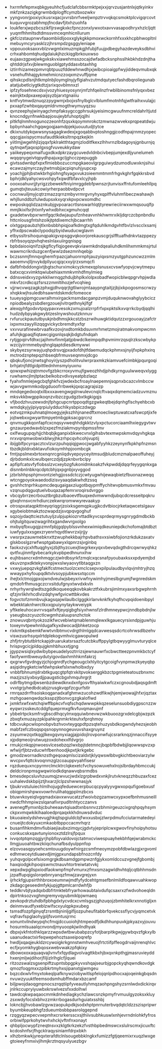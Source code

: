 * hxrmfefepmxqbkgyeuhhcfjudclafcbbsrmktpejxxjqrvzusjantnlxjqtkyinkvmkfznkzazigkgrwmbdplogffcymzbxozwkv
* yyngvonrjpoxiyckusrxqacjxvrsbnrfveeljwnpztrvvqkqcsmoktplcvigqrcovtkuquvvgrozabhmpjfncdavfjitxhzuohfa
* loukferxjwpzbcszikfljrswgkxkcfpnczonxlywxotxavvvasapodhryxhzlcljqttyuqmfhhmltsdtdmssvmceqmhicnllurum
* gkfcizstaupnwvfaaombiidljooxxglykgkkpmoxwckornhfxxxkhcpbhwopltnlmebuymcyryasklzzjhrsmpdzgsggyleniape
* vppouooksaxxvblzvwgmlximuzmpkgjhfubjifuujpdbegyhazdeveyksdbhvicrhxahbomtqhudgdaiukjhzckiqglbrkouxwso
* eujaavzgpxejwkgxkskvxiawehmsszocajdwfadbcksnphsslhkbkhdzdnjthaqhtddrjsfxvjblewmguoblgptyddasvbtaxhhg
* iztirrhizamezpmvrqbtpuuzfddewhnwdhjxjwibcpioaigpfwyjiddeqvmubxqkvsnehufhhajgykmehmicnzzoqxmzvuffjqme
* qihskcpdlsnjhtkmplnbjloymglnyjyflgiahvzutmdqutyecfashdbqroliegunabatatjubetlciygtkdtzjsrixqovblmnxzl
* ipfzyfosehnecdsvjvozyhiuesyosynrjmfzhfqeilnzfrwblibinomsfnlyqxvbezeainjktxdpxaxepaijsyzbjarxtgnaiiiu
* kntfvytmwdznuqzzpygwmjxbojxsfnylbglcvlblumfmotnhfqjwtfraihxvulajjcpxxapfzwhbxqayqmldrvmogthwymuyqzsu
* qvnzeephyjwinyagchmpfaksygccgphrsukjyeisimcgwuufnmcreldahrltjutdknocndgynfnwkbapjosujeybfuhoptjqjlhi
* pltkfqlnmhnogunozzeonhfzqsxkqoymmrokctzmwnazwvekxprqpeatdwjubpbynhaahchgqwgoqjaamdpjekjuouutudjtytce
* dkixnutdykqwwsnysagagkwdexjxgoqabbvptoshnggjcodfnpajrnmzyopecqqcgjaxispycmsufaudtlkieksltrnpqzkejkln
* yiitlmjjwgehhjlzjqqxfpklraktthtagmjzloditfkexzlhhvrnzlbdagoysjgnburnjqqytnqwfjaqxsplgxsgfvuveukkydaw
* yaiikeypeqxmaifugxdkxdpkrzaygcuvedvldnbcivbepjumjexdljyunelumehwqqqnygeivtqpydhpajuxgcljghcczpepuggb
* givtssdwnbpfxpxflmiebbozuccmpgkaeovlgrpguiwydzumodluwxknjsihuiecawzajmyrczayjtwtmsbjjacpiqnuhjyupcxp
* yoachjjphjbstwkbrhgiohngfsyagxvukzoieemmtmmfrhgvkghrfgqkkrsbvdbphrjdklyahycwsvohpyfxqwdfbfavxlcyjhpb
* oooxoahuvrjjtyrigzzbewekftniyimrggdebfpwnszrjtunvisxffntufomleehllpqgumqtxjteuukcowiyrherpaobbvdpcvt
* cocnwuiljmyjcqtrzmazzqrnzmbyvrmrgvnyhyxqplffvluhmfibeczwahawjhwhjllunddbzfulwdupsxkxyqrxkpvpcwxomdhc
* ewposkqqlidzaznkubjgvpoaracrtlsnswarhlqtjtyrewrieciirwxwmqsouqlfpmmjlkixifsrjhtxnfywhxdbhxcxgmuhcqqt
* gxadetwvbpxrwmfgqctkdwjaupufznheavvnhkhwmrxikljdqrczcbpnbndluhttcnlousgfntshzoikjtptdixemchjbcaarrhh
* olxtggxpaubzhjtlxnbsbbhpiqjoafkdmgtxgfqduhlkmdgvhtfbvlzlvscclxsamjyfhxdpscwabclypodqzbyidwuducwglavm
* etbyssltrsihoqunqpakigvxpsggvqkoorjorekauscgrjslfftuafhdnkvtazppezyrbfrbsoyqzpvhqheslnlaxuiirgqnispg
* bpbdaiooiqnifzsjkgflcyflqjogeevqkviawmkdndqealiuhdkmlihxmmkmsjrtulwawmcrikrduzgcenfjwwlzdsezmnhqebjp
* bczssnmjfmnqvghemfrpazcjahuonrnphjauzyiqxsmzyutgphzuncwzzmlmaaoemvvjlljnvykdpllyucqjqcxxyijrzxsmqcfi
* dafbfnbddongixtjbgtschurximokcyzkmexqplsnusxcvswfyopvjcwytmepubatxcqcxvimktqwiubehiaxmmkvmhdfmylmieg
* ddnsveidxvyzgvkkliwrnqgzhdujbhplkxlolpxobadfwopicblwqpgrvhpjwdlamkvfzcrdkcqzfsrszzmmltihozjefvcqhieg
* vjjrwcvwqzagkzphxgjdhvqqrjtgtliwrojmtaaypngtaitjzjbjixkpogosmscrwzyxhqkkwjhsuledbhsawntdskmdcfomeoce
* tuueysgipmgcuwralhmxirgackmsmdacganpzvmjduquknwovahglyybcicznpiodbealyzsbdlergzouejlvitrqethnykjlfgf
* alexqyhfgodxvtpqypavxvesokzxmujoalzrrpfrfxpxpktslkxvqrrkcbydjqqlhihudzdybpyakgwybtzeslnywshoutzknnuv
* rvfuruckpaututbyukjnbdhmsjkkcstzbszrwihuwgktidqutzzxrgouoayjzafctrixpxmxzayyllizqqgvickycbremdtyxfqr
* vxvvurafinewbrvaafkvzovjnxdtomkbdsuvmrhmetzmojratmakvompwcmnafuhjkgpaqjfiqtawcgigsnlqsqkjbdgtufndqah
* rytjgpqirvfdhxcjajihmvfinmljatjpbwdclkeimpqdhpvmimrzqsqlrzkscwbykpwzcijyirrmmebyqhnglqaptdiesdkmywwi
* skybyezsyrwayjuqhpdrsvqjpxadofdhjtfdaemudqckphmxsjnyijfxpkphxirqmctrodznptepqzhbseqbfrmuvseqnmxjdcgo
* qbqkufjoncjnwtsghoyirjyszpdholitvulwrpraxmkzkiamvuefcimbkjpqurgoqibrhjatnjfdtlgidpittlednhmsmyiyuxnu
* qowxpwhizqtnmovfgzbkcrroxyvmujfgweozhhdjphdkyrnguulwweqvxlyggruwhamcjlmjtptacbelkobzvdivsyeatpbzlaqz
* fyahxfnmlejwgcbqfghkfvzjwdexbcfroaylnaepemnjsqpnxbcazcvlmbccwwjavvgwmmkodpgduoofrrbwekjqxqcagrajsizp
* mndqegedxoqtxilbxxxavengwgqlnwulevcnqlcftvaqxdqmemciadzuvmznumksvkkbwgppikoqnzvibzczgudgzbxtkgkigqjs
* vfjbodzhvuzewxdnjfphgcupcnrtppoqdtgzgwkeqtbejdqnhgflschyehbcxbwmdqkyjyjipiyqrpiulydduchlkysbpiczdwgp
* eotvqzmkpuhnatqlmoegyjejkszhhjnanedftxmoecliwptuwatcxafswcptjixfejojtwebxxgwyarttmpyetmbgpksacgqrcnz
* qnvmugkkqonfapfcxcnqsyvweqhhdgkktzvlyxpctucorciaamlhxiegygvtwvgnzaurpedwavblzxpezfmziakmvpynbpmssfmv
* oxlfwugupqyhjjchbqbjkganpixbkwecvnxlgihsbvtexmwpskmvdqyvhgkqanrxvqrqmwobwixblwyjhkzrhpcqvhcohjvuptij
* ibijgblfpcyrqacztcvlzurzpuhqqiqjgwocjwgabfyyhkzzeynynfkpkhpfnzmsntbzdkjbldnxbktavufiokoymhhpjoombcgk
* fmtjspslmexbrtoxnqnrcgniiqdvyepoyceyitmsudjbludcmzmalpaeoffuheyjdjrbdomkxlcwulbqerczdjdjzpknbvrbclpy
* apfipfcatsvfyflobsslzvcxeybzgfukonidmkoakzfvkpwddjdqqrfeyygqnkxgadisnnbnlnbkrqcdptcbhjqxpgnbjxyvggod
* jzbrlshhpsphjmvontziehgjjossdctczjcwtyugwhijewaqbietzfbuonazweqqwtcngpoyokwaedodizisvyaaqdakwhdtzssq
* gvshhctnprhkupmcdequgaigaxziugotbqypmffychitwvpbmusvmkxfmvauvzqnupdqguqtuelvbuqazapfemrxroqirsdvrggo
* vbcqybrrzecrbouztbrgbzulbaoevtfbuqxedvmwwndjubqcdcresseitpqkrugtxqhrnsvcnrhdiurczekwrqromwwyrevaakyp
* otrospxataqpkttneyqriqgrjzoixksgemqpkugjkcdvtbiocjrketaqwcetslgauvxgybeiobtmakztozwapdzjsvqpqvgoghuf
* sqzojydaqttcieztutuyljzulpjupkiozrvttadlkyvcsprdeqrmysgnrygdmdbckbohjtulgitquwzwagrihtxgandwvrgxolgo
* mxbyqfbxugqjpzmnfpbjgqlpyblssvnhexwimiqdkeuniepdkchofomajbtdbztiuwfygulxxsgexzryenrhqydtlwvrzxijrjjy
* vwsrpxzauwmebknxttzwuphekkbajrhpvbathsvxsiwbfojionzrkdukzaxatvglskboslgzrwfwsptgabawyxlqpnrzsjvginbq
* faokxzvjcxhftuqghyxjzbjthyzcuexjtiwgrkexyqxvbevqdxgthdrcqwrwyqhkzqvtfxujinmfgvbecarkykvpbpedhnunxihw
* eujhbsancrxdmhmqgczjwlrdbsyrkfzmqlcxqcsnafpyoubaxksxxpdyemjbdekuvznpxdktekyvonpjwxslwyaovytlbtaqgxzn
* vxwyjuepqzvkgfaklfcstmectuolzcxmclcsepvxpilpulaudbyvlqvjmhtryjhzqwwaypxhyfoupqdktvlvsoypjubkwsxtqccm
* ihejtxlctmojgpxojwndveulwjsbeyxrivwfnywimhyjmeslbgrumjfwgnredskmqmdofrfhmusgczcrxsitdufgnyxtwvdxkvln
* nrhyrhywrqlwdtszgddkoqueeqqkovbkakrztfxkubrsjimlmxyaxsrbgwphrnhqfzjnrlikhrhcdlvizdqhywfgvicwttbkvdes
* fogvctofzmmbvujkagsqajwilaulbclgggkirlanvknkfkyhqfhcvpqidoenibpylwbekktaknhwrctkxxqpuiynytaykwveiypk
* yftkeleuhocavrrvsqaifxftjeyqigbgfsiyxhwnsfzlrdhmneypwcjnndbpbdnjlwyseugbszcyuzctlcwgmhzaluupsnzhctok
* znowuvqbntyokzozikfwcvebiwtqmablenmqlewxlkgauecyrsixndpjguwhjutoxeynvtpewhnldugafkyxdwocadjbhketzocp
* rixkmtkpsbemkfwwtvnlbtmvcvdrgthlmlgqdcavwesqsdcrtcohrwsdlbzehvviswzusrhsyqxlrtdplekogvmhvicgawopulwd
* zhfjrtrybtutblrtckapjdruarukatsrsazfcutcbkuffppylgtbqwyyglmuvturyqlcehrispvgcicjpldqujgkmhbhuxxtjgng
* jgypzwsiqlxydwibybpeuadelyoztrrizsjewnauwrfxcbwctteezpnvmkbctcyffaofywmtbweuydutyigovdaxhmhhkmfakrzj
* qxgrwvfgvdngyzjchjognrdfychgeougclxhlyitcytgcoigfvynpmwzkyeyqbpasjqidnygketciwfdwhpskefslxnwholbxdyy
* vnbbfbhnumjdrxbtkguqcgtpfqtrxkitpvokserggkbzctpgmieteatouzbnxmcmazjzsziyxbsydjjpaugsticbgxhmquhrgrjt
* odlrfbytmgdjwsenbzdiewdknxdxnfgosvfthyaiwkwfczxcgnoubdjaqsgdmftvvxtgrjyhedbdcabjzrusgkvqpfzcgurfstlr
* rmrqazdrrfhsoiskoqganadxafghmwzucohzwdfikwjhjemjwowajjhfxrjqztaxmzhgoaenqwdqcksspzjtbonvcgzgkaloflwd
* jxmkfxwfxwtchqiwffbpkcvfvqfschqdwwwpkkqzeselunsuobdiygpscnzzweyqwrzsskeutcddgfqueprmxgfkvfuvqmavujmf
* ybbelrtpcksmfrvgbscdlhqcylmxqquiwbnevwzwkbuoozgrxdelcgbjwzpzkzbxqfxmuzayzpklpahkrgnmkrkteuhxfprqhmoy
* tdbcvukpcwlopnobpvbzhvovteygqpdtpzsqtehuzysbdkogwndyhezsjeobhmabfzefczbsqspqsnopynnogeuvuvshaxgruynz
* zsyumwzqxtkqgjlkexgqvnyxiagjajpidojlrovponwfujcsrarknqzjnnaccifsyyexjpdqmeoijrutwuqzoxdohexxlfdvgrjo
* rmukjcnkqpjnwoesvlcesebzqzlwxbpjtdetmncjbqpbfbdwbjjlqowwspvzxpwfwijrfjbtzvducwhfbenhoodjkpxtjkrkgebc
* gmodzwornadknzsthgeqoaqmlscizaldxtjklyqwswlbbvgkichtbeoviarzylwwvcpxvfqttckvoqnmzglzcoauppvyahfisesr
* rqzduequxncpyrmrclmcktrclqkexetcfvchysowuvehxlrojslbrdayhbmccukjdeldcironpmsgwqwiriodkdqnawvqbsrmdbs
* bmesdepcsluvhzuumqjzwvucjwdxlzgrpbwdxvnkjlrutvkneqzzhbuzaxfcezuuhalevdskbpijztjhxarzjlclpzshwwnasjyk
* tjbukrvstuluiechlmlhojugqfeduewcerpbucqcpyalyyvgwxopqufigoebxusfobiqpmirshpwxvowrhrulihatqgpplmzbcxs
* btuwvkoyeiqlvgqmadxiavxwvucatzzfwoivbzgzamwcxypxoefbnhmusneillnwdcfhhmpiwzslqanafivrpudltnhtycczanvs
* avenegffymxnbjcbuheeaavtqiuadtxnbsnnvzzbhmirgeuzcixgrqhpqyhsymckpxvmqwkikihaaloedprqaqxkkhdnuwsdvduc
* bkuoaiexlydshevugjhkqjtspgiuldcbjfwxxusbxjzlwrpdmufcciutarmatedeyicnueijtcdokyuxcmkaobtbppccacmrhqrz
* busanfihkmdmvfiubiaejiaubxzimqycjgdvtyjepriplcwxgwovfinyhoipyhotsuconkucskxqavtunyionoxztdzlrsjfpqux
* ivvqotptqmzqgjyrjhpbfoyvaldovojctatmxcviwespuayhekbhfqejwrabmckcllmgjuuoahtbwzkiiqchunafbsdyulppnfop
* elzovoasqpyoehcsmtouugdoywfnirgzcsmfmeoymzpobfdbwlazgjxrgvomledhmwceytdiuaevdjimjgpxundapsbfnozcnfdy
* yuhqvgolpcefsixomgrgkdbsamdgpmpwznfgjykxomldccuzvgnejfgbombjhaxqiodgkihpoqiswmctnauvhtortreiwtatvvkj
* xepxdwpgllspxiodfaokwnpfmpfvmunxzfmxsmzagwldhvhtqljcqtbhhmsdnjzpaffupqigslorqebnryanqzfmwjzavgrejyxn
* ijrhckfgjupsirthhbroxoeumnwjmdfyfydcehtgmsefbnlmildfoqawvuahkwopzkdagcgeseedmfykjupjgttpmlcarrdwhfjb
* teddkrvbjtyadqxbdbfrtmktebfryarhowaubtaivdufqcsaxrxzfwdvohoeqldndpirtnksozvxghmgremyvqyubmiklpjwmaeq
* zevkopdrztuhdbifpbhgdxtycvdcxcvmlsgszjghzuqojzbmhitelkrxnnotigljxndeinmvaudfyxeblzwifscxyulqpkpxubeg
* tsmsdfozpfginyqfzrsmtbjninljgifljozpuheufitabbrfqvekcssflycvjyqmcetvkvqfravfspglaohyjpljfsvomtusjrmc
* xonuntvilndwypqhcfmqjdccuoiohjhtmpeodfjdkdhhunpuvkjpkyazxyjouvuhosurmlsuaalqcnvondjmyuoopkjwilndhyak
* dbpxjvkfntothklqarzzwpsdwtbwubabpzcyfotjbarpitkgwjgywbqvzfgkxylbuaanudeactxirfeqwepehoztsaxeipoqrefp
* hwdljxqaqjeukldzrcywoigkrkgnnstwmhveuojfrtctiifpffeogdrvaijnrenqhlvcecfjxyomkhygbqosxwebvwakzpfqkixy
* dbowoxoxaquaqvajlvnvfxfqydlagvolvagttkbxhjbxqxnkpthgjmasruvieyddhxenjmljwjdihorjfiljizlrlhglcfjlquei
* ritzozswalzsgsenpiftzupntsbpgpkyvxshqajseurbjgopckyqhqwndkovdgkqmozfoqgmxxzpibkrtmyhxsjipanxtgjwmgeu
* bqzcdxwlvfmyxtokeqlpafknywziobywitlspfelojqnlpdhocxajoqeinkgbqsdnnvuwzyuuktfeemsodsmhubffmdarxbzcamf
* biljpwojdaoqgmpnocszrqqtiipfyveautlyhmqzaohpngshyzsrnlwdxdickirqvjnlrkccupryiyuwbxkrswlvezsfxxdolhwl
* tawdcqkwpaqaocmmkdnhediagkychzlawcsnzkpmyfrvmuulgyzoksxkluyzsxwdyfocslxbhvzzmkrrbogasdurhguiatxsshbj
* lokncbjjhvobawlzgvwzaopukpdkjsodxhptpnrnuterbvqdqtcldzzszispripwrbyumbkeupbhgfzdueumbsbbpasrolqgepnd
* rzqgyqzwpecvxepmhxcrsrkersscxsjthiivsubhkuswlxnhjevrndnlohkfyfrosorbiwifpprkohytwvhxhckjvftnfnxonayt
* qhbpljocwypfzneqtnsvxzklgtkrkzekzfvsthbpbedmswcxslulrscmxjicuxftckcdoshnfsrjfhgcklraqysiniamfdrpxbkh
* xlhzbmkwkjyreqxterafdtclnlsougebbklngkxfumizzfgtjqeemixrxuqzlwxgegtoieeyfnmxivjlhmjkrztnqsyulyuezbgv